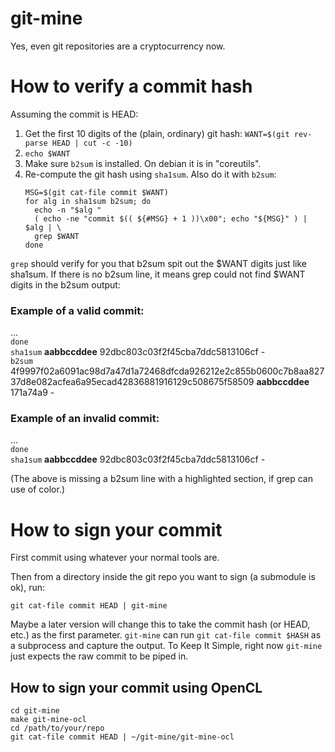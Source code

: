 # git-mine

Yes, even git repositories are a cryptocurrency now.

# How to verify a commit hash

Assuming the commit is HEAD:

1. Get the first 10 digits of the (plain, ordinary) git hash:
   `WANT=$(git rev-parse HEAD | cut -c -10)`
1. `echo $WANT`
1. Make sure `b2sum` is installed. On debian it is in "coreutils".
1. Re-compute the git hash using `sha1sum`. Also do it with `b2sum`:
   ```
   MSG=$(git cat-file commit $WANT)
   for alg in sha1sum b2sum; do
     echo -n "$alg "
     ( echo -ne "commit $(( ${#MSG} + 1 ))\x00"; echo "${MSG}" ) | $alg | \
     grep $WANT
   done
   ```

`grep` should verify for you that b2sum spit out the $WANT digits just like
sha1sum. If there is no b2sum line, it means grep could not find $WANT digits
in the b2sum output:

### Example of a valid commit:
...<br/>
`done`<br/>
`sha1sum` **aabbccddee** 92dbc803c03f2f45cba7ddc5813106cf  -<br/>
`b2sum` 4f9997f02a6091ac98d7a47d1a72468dfcda926212e2c855b0600c7b8aa82737d8e082acfea6a95ecad42836881916129c508675f58509 **aabbccddee** 171a74a9  -

### Example of an invalid commit:
...<br/>
`done`<br/>
`sha1sum` **aabbccddee** 92dbc803c03f2f45cba7ddc5813106cf  -

(The above is missing a b2sum line with a highlighted section, if grep
can use of color.)

# How to sign your commit
First commit using whatever your normal tools are.

Then from a directory inside the git repo you want to sign (a submodule is
ok), run:

`git cat-file commit HEAD | git-mine`

Maybe a later version will change this to take the commit hash (or HEAD,
etc.) as the first parameter. `git-mine` can run
`git cat-file commit $HASH` as a subprocess and capture the output. To
Keep It Simple, right now `git-mine` just expects the raw commit to be
piped in.

## How to sign your commit using OpenCL

```
cd git-mine
make git-mine-ocl
cd /path/to/your/repo
git cat-file commit HEAD | ~/git-mine/git-mine-ocl
```
